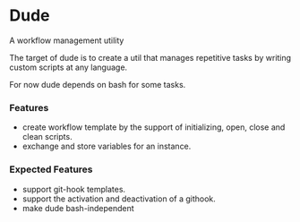 # Dude
A workflow management utility


The target of dude is to create a util that manages repetitive tasks by writing
custom scripts at any language.

For now dude depends on bash for some tasks.

### Features
- create workflow template by the support of initializing, open, close and clean scripts.
- exchange and store variables for an instance.

### Expected Features
- support git-hook templates.
- support the activation and deactivation of a githook.
- make dude bash-independent
